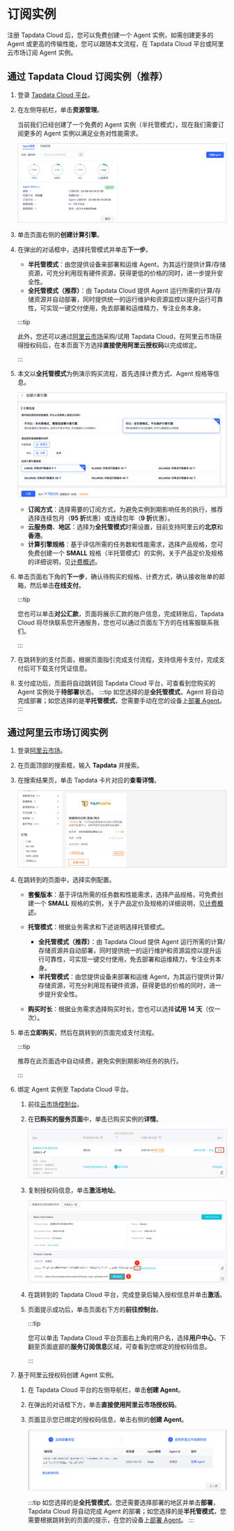# 订阅实例

注册 Tapdata Cloud 后，您可以免费创建一个 Agent 实例，如需创建更多的 Agent 或更高的传输性能，您可以跟随本文流程，在 Tapdata Cloud 平台或阿里云市场订阅 Agent 实例。

## 通过 Tapdata Cloud 订阅实例（推荐）

1. 登录 [Tapdata Cloud 平台](https://cloud.tapdata.net/console/v3/)。

2. 在左侧导航栏，单击**资源管理**。

   当前我们已经创建了一个免费的 Agent 实例（半托管模式），现在我们需要订阅更多的 Agent 实例以满足业务对性能需求。

   ![Agent 示例](../images/agent_free.png)

3. 单击页面右侧的**创建计算引擎**。

4. 在弹出的对话框中，选择<span id="hosted-mode">托管模式</span>并单击**下一步**。

   * **半托管模式**：由您提供设备来部署和运维 Agent，为其运行提供计算/存储资源，可充分利用现有硬件资源，获得更低的价格的同时，进一步提升安全性。
   * **全托管模式（推荐）**：由 Tapdata Cloud 提供 Agent 运行所需的计算/存储资源并自动部署，同时提供统一的运行维护和资源监控以提升运行可靠性，可实现一键交付使用，免去部署和运维精力，专注业务本身。

   :::tip

   此外，您还可以通过[阿里云市场](https://market.aliyun.com/products/56024006/cmgj00061912.html)采购/试用 Tapdata Cloud，在阿里云市场获得授权码后，在本页面下方选择**直接使用阿里云授权码**以完成绑定。

   :::

5. 本文以**全托管模式**为例演示购买流程，首先选择计费方式、Agent 规格等信息。

   ![选择 Agent 规格](../images/select_agent_spec.png)

   * **订阅方式**：选择需要的订阅方式，为避免实例到期影响任务的执行，推荐选择连续包月（**95 折**优惠）或连续包年（**9 折**优惠）。
   * **云服务商**、**地区**：选择为**全托管模式**时需设置，目前支持阿里云的**北京**和**香港**。
   * **计算引擎规格**：基于评估所需的任务数和性能需求，选择产品规格，您可免费创建一个 **SMALL** 规格（半托管模式）的实例，关于产品定价及规格的详细说明，见[计费概述](billing-overview.md)。
   
7. 单击页面右下角的**下一步**，确认待购买的规格、计费方式，确认接收账单的邮箱，然后单击**在线支付**。

   :::tip

   您也可以单击**对公汇款**，页面将展示汇款的账户信息，完成转账后，Tapdata Cloud 将尽快联系您开通服务，您也可以通过页面左下方的在线客服联系我们。

   :::

7. 在跳转到的支付页面，根据页面指引完成支付流程，支持信用卡支付，完成支付后可下载支付凭证信息。

8. 支付成功后，页面将自动跳转回 Tapdata Cloud 平台，可查看到您购买的 Agent 实例处于**待部署**状态。
   :::tip
   如您选择的是**全托管模式**，Agent 将自动完成部署；如您选择的是**半托管模式**，您需要手动在您的设备上[部署 Agent](../quick-start/install-agent/README.md)。
   :::
   



## 通过阿里云市场订阅实例

1. 登录[阿里云市场](https://market.aliyun.com/)。

2. 在页面顶部的搜索框，输入 **Tapdata** 并搜索。

3. 在搜索结果页，单击 Tapdata 卡片对应的**查看详情**。

   ![查看详情](../images/view_aliyun_market_detail.png)

4. 在跳转到的页面中，选择实例配置。

   * **套餐版本**：基于评估所需的任务数和性能需求，选择产品规格，可免费创建一个 **SMALL** 规格的实例，关于产品定价及规格的详细说明，见[计费概述](billing-overview.md)。
   * **托管模式**：根据业务需求和下述说明选择托管模式。
     * **全托管模式（推荐）**：由 Tapdata Cloud 提供 Agent 运行所需的计算/存储资源并自动部署，同时提供统一的运行维护和资源监控以提升运行可靠性，可实现一键交付使用，免去部署和运维精力，专注业务本身。
     * **半托管模式**：由您提供设备来部署和运维 Agent，为其运行提供计算/存储资源，可充分利用现有硬件资源，获得更低的价格的同时，进一步提升安全性。

   * **购买时长**：根据业务需求选择购买时长，您也可以选择**试用 14 天**（仅一次）。

5. 单击**立即购买**，然后在跳转到的页面完成支付流程。

   :::tip

   推荐在此页面选中自动续费，避免实例到期影响任务的执行。

   :::

6. 绑定 Agent 实例至 Tapdata Cloud 平台。

   1. 前往[云市场控制台](https://market.console.aliyun.com/imageconsole/index.htm)。

   2. 在**已购买的服务页面**中，单击已购买实例的**详情**。

      ![查看实例详情](../images/aliyun_market_instance_detail.png)

   3. 复制授权码信息，单击**激活地址**。

      ![复制授权码](../images/copy_instance_active_code.png)

   4. 在跳转到的 Tapdata Cloud 平台，完成登录后输入授权信息并单击**激活**。

   5. 页面提示成功后，单击页面右下方的**前往控制台**。

      :::tip

      您可以单击 Tapdata Cloud 平台页面右上角的用户名，选择**用户中心**，下翻至页面底部的**服务订阅信息**区域，可查看到您绑定的授权码信息。

      :::

7. 基于阿里云授权码创建 Agent 实例。

   1. 在 Tapdata Cloud 平台的左侧导航栏，单击**创建 Agent**。

   2. 在弹出的对话框下方，单击**直接使用阿里云市场授权码**。

   3. 页面显示您已绑定的授权码信息，单击右侧的**创建 Agent**。

      ![创建 Agent](../images/create_agent_via_aliyun_market_code.png)

      :::tip
      如您选择的是**全托管模式**，您还需要选择部署的地区并单击**部署**，Tapdata Cloud 将自动完成 Agent 的部署；如您选择的是**半托管模式**，您需要根据跳转到的页面的提示，在您的设备上[部署 Agent](../quick-start/install-agent/README.md)。
      :::
